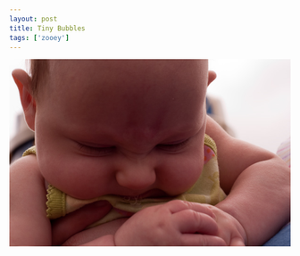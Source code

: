 ```yaml
---
layout: post
title: Tiny Bubbles
tags: ['zooey']
---
```


![Tiny Bubbles :: Nikon D90](/media/2009/05/bubbles.jpg)

